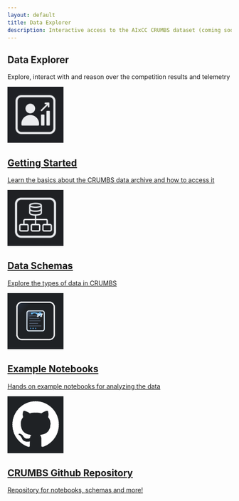 ```yaml
---
layout: default
title: Data Explorer
description: Interactive access to the AIxCC CRUMBS dataset (coming soon)
---
```


<main>
  <div class="container">
  <div class="sherpa-content" markdown="1">
  <h2 class="mb-2">Data Explorer</h2>
  <p class="mb-2">Explore, interact with and reason over the competition results and telemetry</p>
  </div>

  <div class="card-grid">
    <a class="card" href="/data/getting_started/">
      <img src="/assets/img/gettingstarted.png" style="width: 25%;" alt="Getting Started" />
        <div class="team-info">
        <h2>Getting Started</h2>
        <p>Learn the basics about the CRUMBS data archive and how to access it</p>
      </div>
    </a>
    <a class="card" href="/data/schemas/">
      <img src="/assets/img/schema.png" style="width: 25%;" alt="CRUMBS Schema" />
        <div class="team-info">
        <h2>Data Schemas</h2>
        <p>Explore the types of data in CRUMBS</p>
      </div>
    </a>
    <a class="card" href="/data/notebooks/" >
      <img src="/assets/img/marimo.png" style="width: 25%;" alt="CRUMBS Notebooks" />
        <div class="team-info">
        <h2>Example Notebooks</h2>
        <p>Hands on example notebooks for analyzing the data</p>
      </div>
    </a>
    <a class="card" href="https://github.com/AIxCyberChallenge/crumbs" >
      <img src="/assets/img/github.png" style="width: 25%;" alt="CRUMBS Github Repository" />
        <div class="team-info">
        <h2>CRUMBS Github Repository</h2>
        <p>Repository for notebooks, schemas and more!</p>
      </div>
    </a>
  </div>
  </div>
</main>

